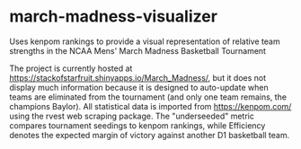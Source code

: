 # march-madness-visualizer
Uses kenpom rankings to provide a visual representation of relative team strengths in the NCAA Mens' March Madness Basketball Tournament

The project is currently hosted at https://stackofstarfruit.shinyapps.io/March_Madness/, but it does not display much information
because it is designed to auto-update when teams are eliminated from the tournament (and only one team remains, the champions Baylor). 
All statistical data is imported from https://kenpom.com/ using the rvest web scraping package. The "underseeded" metric compares 
tournament seedings to kenpom rankings, while Efficiency denotes the expected margin of victory against another D1 basketball team.
